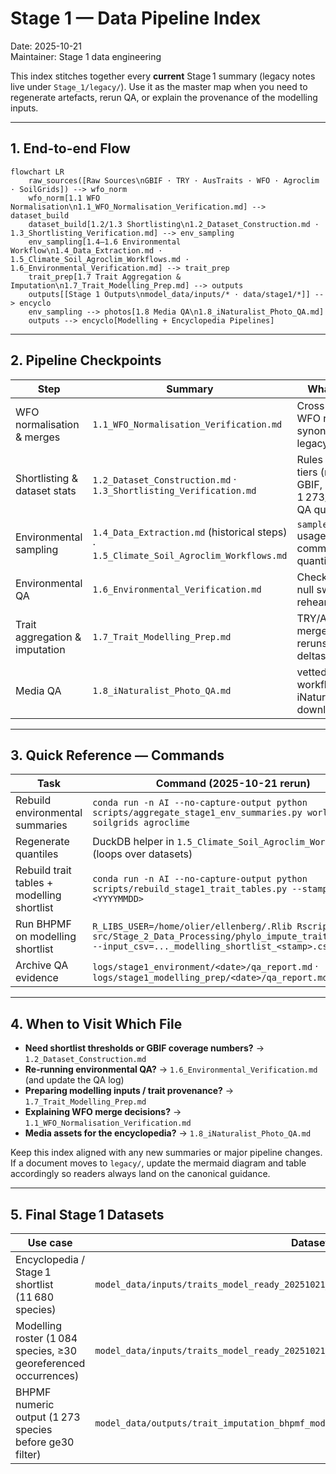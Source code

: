 # Stage 1 — Data Pipeline Index

Date: 2025-10-21  
Maintainer: Stage 1 data engineering

This index stitches together every **current** Stage 1 summary (legacy notes live under `Stage_1/legacy/`). Use it as the master map when you need to regenerate artefacts, rerun QA, or explain the provenance of the modelling inputs.

---

## 1. End-to-end Flow

```mermaid
flowchart LR
    raw_sources([Raw Sources\nGBIF · TRY · AusTraits · WFO · Agroclim · SoilGrids]) --> wfo_norm
    wfo_norm[1.1 WFO Normalisation\n1.1_WFO_Normalisation_Verification.md] --> dataset_build
    dataset_build[1.2/1.3 Shortlisting\n1.2_Dataset_Construction.md · 1.3_Shortlisting_Verification.md] --> env_sampling
    env_sampling[1.4–1.6 Environmental Workflow\n1.4_Data_Extraction.md · 1.5_Climate_Soil_Agroclim_Workflows.md · 1.6_Environmental_Verification.md] --> trait_prep
    trait_prep[1.7 Trait Aggregation & Imputation\n1.7_Trait_Modelling_Prep.md] --> outputs
    outputs[[Stage 1 Outputs\nmodel_data/inputs/* · data/stage1/*]] --> encyclo
    env_sampling --> photos[1.8 Media QA\n1.8_iNaturalist_Photo_QA.md]
    outputs --> encyclo[Modelling + Encyclopedia Pipelines]
```

---

## 2. Pipeline Checkpoints

| Step | Summary | What it covers | Key artefacts |
|------|---------|----------------|---------------|
| WFO normalisation & merges | `1.1_WFO_Normalisation_Verification.md` | Cross-dataset WFO reconciliation, synonym audits, legacy ID tracking | `data/stage1/master_taxa_union.parquet` |
| Shortlisting & dataset stats | `1.2_Dataset_Construction.md` · `1.3_Shortlisting_Verification.md` | Rules for shortlist tiers (master, ≥30 GBIF, modelling 1 273/1 084) and QA queries | `data/stage1/stage1_shortlist_with_gbif*.parquet` |
| Environmental sampling | `1.4_Data_Extraction.md` (historical steps) · `1.5_Climate_Soil_Agroclim_Workflows.md` | `sample_env_terra.R` usage, aggregation commands, quantiles | `data/stage1/{worldclim,soilgrids,agroclime}_*.parquet` |
| Environmental QA | `1.6_Environmental_Verification.md` | Checklist outputs, null sweeps, join rehearsals | Logs in `logs/stage1_environment/<date>/` |
| Trait aggregation & imputation | `1.7_Trait_Modelling_Prep.md` | TRY/AusTraits merges, BHPMF reruns, coverage deltas | `model_data/inputs/traits_model_ready_*` · BHPMF diagnostics |
| Media QA | `1.8_iNaturalist_Photo_QA.md` | vetted photo workflow, iNaturalist download QA | `logs/stage1_media/*` |

---

## 3. Quick Reference — Commands

| Task | Command (2025-10-21 rerun) |
|------|---------------------------|
| Rebuild environmental summaries | `conda run -n AI --no-capture-output python scripts/aggregate_stage1_env_summaries.py worldclim soilgrids agroclime` |
| Regenerate quantiles | DuckDB helper in `1.5_Climate_Soil_Agroclim_Workflows.md` (loops over datasets) |
| Rebuild trait tables + modelling shortlist | `conda run -n AI --no-capture-output python scripts/rebuild_stage1_trait_tables.py --stamp <YYYYMMDD>` |
| Run BHPMF on modelling shortlist | `R_LIBS_USER=/home/olier/ellenberg/.Rlib Rscript src/Stage_2_Data_Processing/phylo_impute_traits_bhpmf.R --input_csv=..._modelling_shortlist_<stamp>.csv ...` |
| Archive QA evidence | `logs/stage1_environment/<date>/qa_report.md` · `logs/stage1_modelling_prep/<date>/qa_report.md` |

---

## 4. When to Visit Which File

- **Need shortlist thresholds or GBIF coverage numbers?** → `1.2_Dataset_Construction.md`  
- **Re-running environmental QA?** → `1.6_Environmental_Verification.md` (and update the QA log)  
- **Preparing modelling inputs / trait provenance?** → `1.7_Trait_Modelling_Prep.md`  
- **Explaining WFO merge decisions?** → `1.1_WFO_Normalisation_Verification.md`  
- **Media assets for the encyclopedia?** → `1.8_iNaturalist_Photo_QA.md`

Keep this index aligned with any new summaries or major pipeline changes. If a document moves to `legacy/`, update the mermaid diagram and table accordingly so readers always land on the canonical guidance.

---

## 5. Final Stage 1 Datasets

| Use case | Dataset | Notes |
|----------|---------|-------|
| Encyclopedia / Stage 1 shortlist (11 680 species) | `model_data/inputs/traits_model_ready_20251021_rerun_shortlist.parquet` | BHPMF-imputed trait table filtered to the ≥30-occurrence shortlist; retains provenance columns (`ldmc_source`, etc.). |
| Modelling roster (1 084 species, ≥30 georeferenced occurrences) | `model_data/inputs/traits_model_ready_20251021_rerun_ge30.parquet` | Trait table restricted to `stage1_modelling_shortlist_with_gbif_ge30.parquet`; ready for design matrix assembly. |
| BHPMF numeric output (1 273 species before ge30 filter) | `model_data/outputs/trait_imputation_bhpmf_modelling_shortlist_20251021_rerun.parquet` | Direct BHPMF means/SDs + imputation flags; useful for auditing fills or expanding beyond the ge30 filter. |

